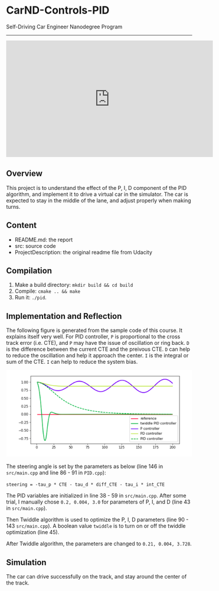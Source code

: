 # CarND-Controls-PID
Self-Driving Car Engineer Nanodegree Program

---

<iframe width="560" height="315" src="https://www.youtube.com/embed/T8NowzsJlyQ" frameborder="0" allow="accelerometer; autoplay; encrypted-media; gyroscope; picture-in-picture" allowfullscreen></iframe>


[image1]: ./result/pid.png "pid diagram"
## Overview
This project is to understand the effect of the P, I, D component of the PID algorithm, and implement it to drive a virtual car in the simulator. The car is expected to stay in the middle of the lane, and adjust properly when making turns.

## Content
* README.md: the report
* src: source code
* ProjectDescription: the original readme file from Udacity

## Compilation
1. Make a build directory: `mkdir build && cd build`
2. Compile: `cmake .. && make`
3. Run it: `./pid`. 

## Implementation and Reflection
The following figure is generated from the sample code of this course. It explains itself very well. 
For PID controller, `P` is proportional to the cross track error (i.e. CTE), and `P` may have the issue of oscillation or ring back. 
`D` is the difference between the current CTE and the preivous CTE. `D` can help to reduce the oscillation and help it approach the center.
`I` is the integral or sum of the CTE. `I` can help to reduce the system bias.

![alt text][image1]


The steering angle is set by the parameters as below (line 146 in `src/main.cpp` and line 86 - 91 in `PID.cpp`):

```steering = -tau_p * CTE - tau_d * diff_CTE - tau_i * int_CTE```

The PID variables are initialized in line 38 - 59 in `src/main.cpp`. After some trial, I manually chose `0.2, 0.004, 3.0` for parameters of P, I, and D (line 43 in `src/main.cpp`).

Then Twiddle algorithm is used to optimize the P, I, D parameters (line 90 - 143 `src/main.cpp`). A boolean value `twiddle` is to turn on or off the twiddle optimization (line 45).

After Twiddle algorithm, the parameters are changed to `0.21, 0.004, 3.728`.

## Simulation
The car can drive successfully on the track, and stay around the center of the track.

